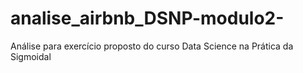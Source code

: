# analise_airbnb_DSNP-modulo2-
Análise para exercício proposto do curso Data Science na Prática da Sigmoidal
